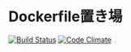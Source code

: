 # Dockerfile置き場

[![Build Status](https://travis-ci.org/AkihikoITOH/mydockerfiles.svg?branch=master)](https://travis-ci.org/AkihikoITOH/mydockerfiles)
[![Code Climate](https://codeclimate.com/github/AkihikoITOH/mydockerfiles/badges/gpa.svg)](https://codeclimate.com/github/AkihikoITOH/mydockerfiles)
